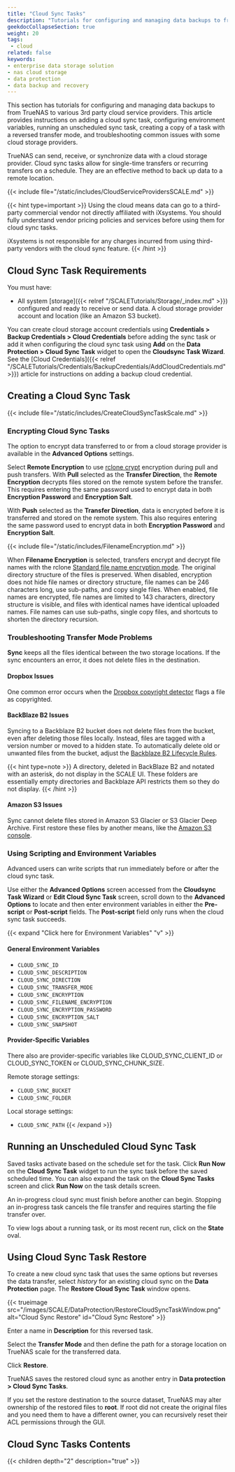 ```yaml
---
title: "Cloud Sync Tasks"
description: "Tutorials for configuring and managing data backups to from TrueNAS to various 3rd party Cloud Service Providers."
geekdocCollapseSection: true
weight: 20
tags:
 - cloud
related: false
keywords:
- enterprise data storage solution
- nas cloud storage
- data protection
- data backup and recovery
---
```


This section has tutorials for configuring and managing data backups to from TrueNAS to various 3rd party cloud service providers.
This article provides instructions on adding a cloud sync task, configuring environment variables, running an unscheduled sync task, creating a copy of a task with a reversed transfer mode, and troubleshooting common issues with some cloud storage providers.

TrueNAS can send, receive, or synchronize data with a cloud storage provider.
Cloud sync tasks allow for single-time transfers or recurring transfers on a schedule. They are an effective method to back up data to a remote location.

{{< include file="/static/includes/CloudServiceProvidersSCALE.md" >}}

{{< hint type=important >}}
Using the cloud means data can go to a third-party commercial vendor not directly affiliated with iXsystems.
You should fully understand vendor pricing policies and services before using them for cloud sync tasks.

iXsystems is not responsible for any charges incurred from using third-party vendors with the cloud sync feature.
{{< /hint >}}

## Cloud Sync Task Requirements
You must have:
* All system [storage]({{< relref "/SCALETutorials/Storage/_index.md" >}}) configured and ready to receive or send data.
A cloud storage provider account and location (like an Amazon S3 bucket).

You can create cloud storage account credentials using **Credentials > Backup Credentials > Cloud Credentials** before adding the sync task or add it when configuring the cloud sync task using **Add** on the **Data Protection > Cloud Sync Task** widget to open the **Cloudsync Task Wizard**.
See the [Cloud Credentials]({{< relref "/SCALETutorials/Credentials/BackupCredentials/AddCloudCredentials.md" >}}) article for instructions on adding a backup cloud credential.

## Creating a Cloud Sync Task

{{< include file="/static/includes/CreateCloudSyncTaskScale.md" >}}

### Encrypting Cloud Sync Tasks
The option to encrypt data transferred to or from a cloud storage provider is available in the **Advanced Options** settings.

Select **Remote Encryption** to use [rclone crypt](https://rclone.org/crypt/) encryption during pull and push transfers.
With **Pull** selected as the **Transfer Direction**, the **Remote Encryption** decrypts files stored on the remote system before the transfer.
This requires entering the same password used to encrypt data in both **Encryption Password** and **Encryption Salt**.

With **Push** selected as the **Transfer Direction**, data is encrypted before it is transferred and stored on the remote system.
This also requires entering the same password used to encrypt data in both **Encryption Password** and **Encryption Salt**.

{{< include file="/static/includes/FilenameEncryption.md" >}}

When **Filename Encryption** is selected, transfers encrypt and decrypt file names with the rclone [Standard file name encryption mode](https://rclone.org/crypt//#file-name-encryption-modes).
The original directory structure of the files is preserved.
When disabled, encryption does not hide file names or directory structure, file names can be 246 characters long, use sub-paths, and copy single files.
When enabled, file names are encrypted, file names are limited to 143 characters, directory structure is visible, and files with identical names have identical uploaded names.
File names can use sub-paths, single copy files, and shortcuts to shorten the directory recursion.

### Troubleshooting Transfer Mode Problems
**Sync** keeps all the files identical between the two storage locations.
If the sync encounters an error, it does not delete files in the destination.

#### Dropbox Issues
One common error occurs when the [Dropbox copyright detector](https://techcrunch.com/2014/03/30/how-dropbox-knows-when-youre-sharing-copyrighted-stuff-without-actually-looking-at-your-stuff/) flags a file as copyrighted.

#### BackBlaze B2 Issues
Syncing to a Backblaze B2 bucket does not delete files from the bucket, even after deleting those files locally.
Instead, files are tagged with a version number or moved to a hidden state.
To automatically delete old or unwanted files from the bucket, adjust the [Backblaze B2 Lifecycle Rules](https://www.backblaze.com/blog/backblaze-b2-lifecycle-rules/).

{{< hint type=note >}}
A directory, deleted in BackBlaze B2 and notated with an asterisk, do not display in the SCALE UI.
These folders are essentially empty directories and Backblaze API restricts them so they do not display.
{{< /hint >}}
#### Amazon S3 Issues
Sync cannot delete files stored in Amazon S3 Glacier or S3 Glacier Deep Archive.
First restore these files by another means, like the [Amazon S3 console](https://docs.aws.amazon.com/AmazonS3/latest/user-guide/restore-archived-objects.html).

### Using Scripting and Environment Variables
Advanced users can write scripts that run immediately before or after the cloud sync task.

Use either the **Advanced Options** screen accessed from the **Cloudsync Task Wizard** or **Edit Cloud Sync Task** screen, scroll down to the **Advanced Options** to locate and then enter environment variables in either the **Pre-script** or **Post-script** fields.
The **Post-script** field only runs when the cloud sync task succeeds.

{{< expand "Click here for Environment Variables" "v" >}}
#### General Environment Variables

* `CLOUD_SYNC_ID`
* `CLOUD_SYNC_DESCRIPTION`
* `CLOUD_SYNC_DIRECTION`
* `CLOUD_SYNC_TRANSFER_MODE`
* `CLOUD_SYNC_ENCRYPTION`
* `CLOUD_SYNC_FILENAME_ENCRYPTION`
* `CLOUD_SYNC_ENCRYPTION_PASSWORD`
* `CLOUD_SYNC_ENCRYPTION_SALT`
* `CLOUD_SYNC_SNAPSHOT`

#### Provider-Specific Variables
There also are provider-specific variables like CLOUD_SYNC_CLIENT_ID or CLOUD_SYNC_TOKEN or CLOUD_SYNC_CHUNK_SIZE.

Remote storage settings:
* `CLOUD_SYNC_BUCKET`
* `CLOUD_SYNC_FOLDER`

Local storage settings:
* `CLOUD_SYNC_PATH`
{{< /expand >}}

## Running an Unscheduled Cloud Sync Task
Saved tasks activate based on the schedule set for the task.
Click **Run Now** on the **Cloud Sync Task** widget to run the sync task before the saved scheduled time. 
You can also expand the task on the **Cloud Sync Tasks** screen and click **Run Now** on the task details screen.

An in-progress cloud sync must finish before another can begin.
Stopping an in-progress task cancels the file transfer and requires starting the file transfer over.

To view logs about a running task, or its most recent run, click on the **State** oval.

## Using Cloud Sync Task Restore
To create a new cloud sync task that uses the same options but reverses the data transfer, select <i class="material-icons" aria-hidden="true" title="Restore">history</i> for an existing cloud sync on the **Data Protection** page.
The **Restore Cloud Sync Task** window opens.

{{< trueimage src="/images/SCALE/DataProtection/RestoreCloudSyncTaskWindow.png" alt="Cloud Sync Restore" id="Cloud Sync Restore" >}}

Enter a name in **Description** for this reversed task.

Select the **Transfer Mode** and then define the path for a storage location on TrueNAS scale for the transferred data.

Click **Restore**.

TrueNAS saves the restored cloud sync as another entry in **Data protection > Cloud Sync Tasks**.

If you set the restore destination to the source dataset, TrueNAS may alter ownership of the restored files to **root**.
If root did not create the original files and you need them to have a different owner, you can recursively reset their ACL permissions through the GUI.

<div class="noprint">

## Cloud Sync Tasks Contents

{{< children depth="2" description="true" >}}

</div>
